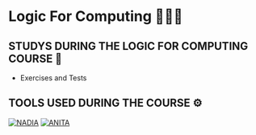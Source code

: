 # Logic For Computing 👨🏽‍💻
## STUDYS DURING THE LOGIC FOR COMPUTING COURSE 📝
  - Exercises and Tests
## TOOLS USED DURING THE COURSE ⚙️
  [![NADIA](https://img.shields.io/badge/NADIA-006400?style=for-the-badge)](https://sistemas.quixada.ufc.br/nadia/) [![ANITA](https://img.shields.io/badge/ANITA-993399?style=for-the-badge)](https://sistemas.quixada.ufc.br/anita/)
